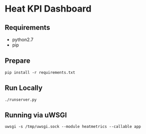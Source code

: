 # Heat KPI Dashboard

## Requirements

- python2.7
- pip

## Prepare

`pip install -r requirements.txt`

## Run Locally

`./runserver.py`

## Running via uWSGI

`uwsgi -s /tmp/uwsgi.sock --module heatmetrics --callable app`
